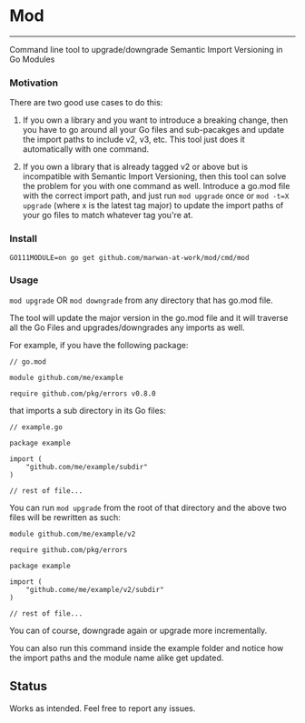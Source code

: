 # Mod

* * *

Command line tool to upgrade/downgrade Semantic Import Versioning in Go Modules

### Motivation

There are two good use cases to do this:

1. If you own a library and you want to introduce a breaking change, then you have to go around all your Go files and sub-pacakges and update the import paths to include v2, v3, etc. This tool just does it automatically with one command.

2. If you own a library that is already tagged v2 or above but is incompatible with Semantic Import Versioning, then
this tool can solve the problem for you with one command as well. Introduce a go.mod file with the correct import path, and just run `mod upgrade` once or `mod -t=X upgrade` (where x is the latest tag major) to update the import paths of your go files to match whatever tag you're at.

### Install

`GO111MODULE=on go get github.com/marwan-at-work/mod/cmd/mod`

### Usage

`mod upgrade` OR `mod downgrade` from any directory that has go.mod file.


The tool will update the major version in the go.mod file and it will
traverse all the Go Files and upgrades/downgrades any imports as well.

For example, if you have the following package:

```
// go.mod

module github.com/me/example

require github.com/pkg/errors v0.8.0
```

that imports a sub directory in its Go files:

```golang
// example.go

package example

import (
    "github.com/me/example/subdir"
)

// rest of file...
```

You can run `mod upgrade` from the root of that directory and the above two files will be rewritten as such:

```
module github.com/me/example/v2

require github.com/pkg/errors
```

```golang
package example

import (
    "github.come/me/example/v2/subdir"
)

// rest of file...
```

You can of course, downgrade again or upgrade more incrementally.

You can also run this command inside the example folder
and notice how the import paths and the module name alike get updated.

## Status

Works as intended. Feel free to report any issues.